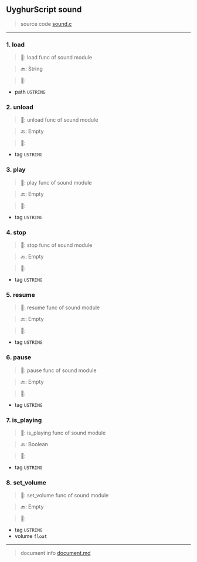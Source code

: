 
## UyghurScript sound

> source code [sound.c](../../uyghur/externals/sound.c)
---

### 1. load

> 📝:  load func of sound module

> 🔙: String

> 🛒: 
* path  `USTRING`


### 2. unload

> 📝:  unload func of sound module

> 🔙: Empty

> 🛒: 
* tag  `USTRING`


### 3. play

> 📝:  play func of sound module

> 🔙: Empty

> 🛒: 
* tag  `USTRING`


### 4. stop

> 📝:  stop func of sound module

> 🔙: Empty

> 🛒: 
* tag  `USTRING`


### 5. resume

> 📝:  resume func of sound module

> 🔙: Empty

> 🛒: 
* tag  `USTRING`


### 6. pause

> 📝:  pause func of sound module

> 🔙: Empty

> 🛒: 
* tag  `USTRING`


### 7. is_playing

> 📝:  is_playing func of sound module

> 🔙: Boolean

> 🛒: 
* tag  `USTRING`


### 8. set_volume

> 📝:  set_volume func of sound module

> 🔙: Empty

> 🛒: 
* tag  `USTRING`
* volume  `float`


---
> document info [document.md](../README.md)
